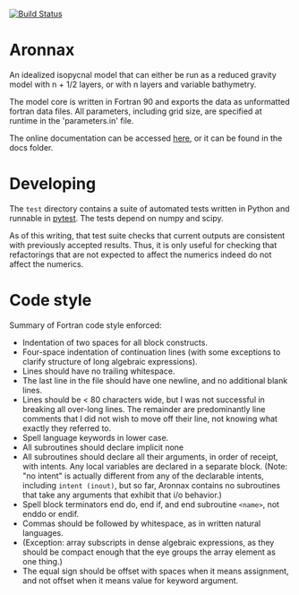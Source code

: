 [![Build Status](https://travis-ci.org/edoddridge/aronnax.svg?branch=master)](https://travis-ci.org/edoddridge/aronnax)

# Aronnax
An idealized isopycnal model that can either be run as a reduced gravity model with n + 1/2 layers, or with n layers and variable bathymetry.

The model core is written in Fortran 90 and exports the data as unformatted fortran data files. All parameters, including grid size, are specified at runtime in the 'parameters.in' file.

The online documentation can be accessed [here](https://edoddridge.github.io/aronnax/), or it can be found in the docs folder.

# Developing

The `test` directory contains a suite of automated tests written in
Python and runnable in
[pytest](http://doc.pytest.org/en/latest/contents.html).  The tests
depend on numpy and scipy.

As of this writing, that test suite checks that current outputs are consistent with previously accepted results.  Thus, it is only useful for checking
that refactorings that are not expected to affect the numerics indeed
do not affect the numerics.

# Code style

Summary of Fortran code style enforced:

* Indentation of two spaces for all block constructs.
* Four-space indentation of continuation lines (with some exceptions to clarify structure of long algebraic expressions).
* Lines should have no trailing whitespace.
* The last line in the file should have one newline, and no additional blank lines.
* Lines should be < 80 characters wide, but I was not successful in breaking all over-long lines. The remainder are predominantly line comments that I did not wish to move off their line, not knowing what exactly they referred to.
* Spell language keywords in lower case.
* All subroutines should declare implicit none
* All subroutines should declare all their arguments, in order of receipt, with intents.  Any local variables are declared in a separate block.  (Note: "no intent" is actually different from any of the declarable intents, including `intent (inout)`, but so far, Aronnax contains no subroutines that take any arguments that exhibit that i/o behavior.)
* Spell block terminators end do, end if, and end subroutine `<name>`, not enddo or endif.
* Commas should be followed by whitespace, as in written natural languages. 
 * (Exception: array subscripts in dense algebraic expressions, as they should be compact enough that the eye groups the array element as one thing.)
* The equal sign should be offset with spaces when it means assignment, and not offset when it means value for keyword argument.
